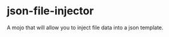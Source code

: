json-file-injector
==================

A mojo that will allow you to inject file data into a json template.
